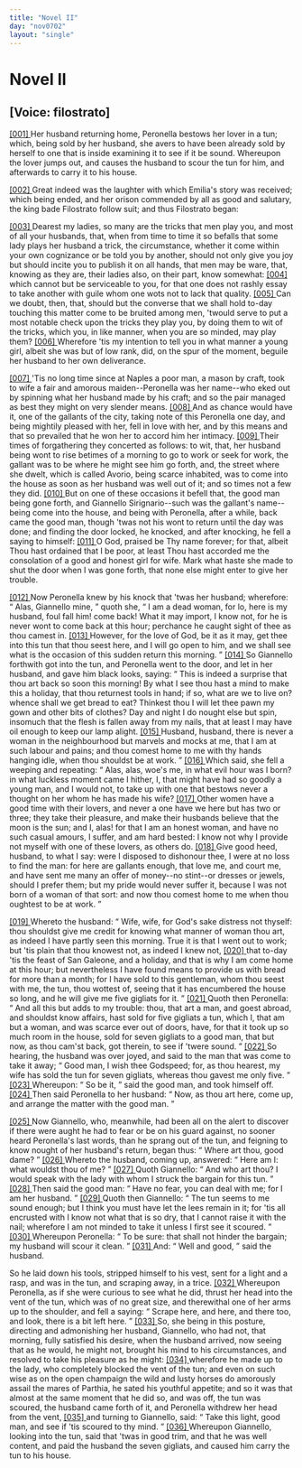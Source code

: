```yaml
---
title: "Novel II"
day: "nov0702"
layout: "single"
---
```

<div id="nov0702" type="novella" who="filostrato">
 <h1>
  Novel II
 </h1>
 <p>
  <h2>
   [Voice: filostrato]
  </h2>
 </p>
 <argument>
  <p>
   <a href="{{ site.baseurl }}itDecameron/nov0702#p07020001" id="p07020001">
    [001]
   </a>
   Her husband returning home, Peronella bestows her lover in a tun;
which, being sold by her husband, she avers
to have been already sold by herself to one that is inside examining it to see if it be
sound. Whereupon the lover jumps out, and causes the husband to scour the tun for him, and
afterwards to carry it to his house.
  </p>
 </argument>
 <div3 type="commentary" who="author">
  <p>
   <a href="{{ site.baseurl }}itDecameron/nov0702#p07020002" id="p07020002">
    [002]
   </a>
   Great
   indeed was the laughter with which Emilia's story was
	received; which being ended, and her orison commended by all as good and salutary, the
	king bade Filostrato follow suit; and thus Filostrato began:
  </p>
 </div3>
 <div3 type="commentary" who="filostrato">
  <p>
   <a href="{{ site.baseurl }}itDecameron/nov0702#p07020003" id="p07020003">
    [003]
   </a>
   Dearest my ladies,
	so many are the tricks that men play you, and most of all your husbands, that, when from
	time to time it so befalls that some lady plays her husband a trick, the circumstance,
	whether it come within your own cognizance or be told you by another, should not only give
	you joy but should incite you to publish it on all hands, that men may be ware, that,
	knowing as they are, their ladies also, on their part, know somewhat:
   <a href="{{ site.baseurl }}itDecameron/nov0702#p07020004" id="p07020004">
    [004]
   </a>
   which
	cannot but be serviceable to you, for that one does not rashly essay to take another with
	guile whom one wots not to lack that quality.
   <a href="{{ site.baseurl }}itDecameron/nov0702#p07020005" id="p07020005">
    [005]
   </a>
   Can we doubt, then, that, should but the converse that we shall hold
	to-day touching this matter come to be bruited among men, 'twould serve to put a most
	notable check upon the tricks they play you, by doing them to wit of the tricks, which
	you, in like manner, when you are so minded, may play them?
   <a href="{{ site.baseurl }}itDecameron/nov0702#p07020006" id="p07020006">
    [006]
   </a>
   Wherefore 'tis my
	intention to tell you in what manner a young girl, albeit she was but of low rank, did, on
	the spur of the moment, beguile her husband to her own deliverance.
  </p>
 </div3>
 <p>
  <a href="{{ site.baseurl }}itDecameron/nov0702#p07020007" id="p07020007">
   [007]
  </a>
  'Tis no long time since at Naples a poor man, a mason by craft, took to wife a fair and
amorous maiden--Peronella was her name--who eked out by spinning what her husband made by
his craft; and so the pair managed as best they might on very slender
means.
  <a href="{{ site.baseurl }}itDecameron/nov0702#p07020008" id="p07020008">
   [008]
  </a>
  And as chance would have it, one of the gallants of the city, taking
note of this Peronella one day, and being mightily pleased with her, fell in love with
her, and by this means and that so prevailed that he won her to accord him her
intimacy.
  <a href="{{ site.baseurl }}itDecameron/nov0702#p07020009" id="p07020009">
   [009]
  </a>
  Their times of forgathering they concerted as follows: to wit, that,
her husband being wont to rise betimes of a morning to go to work or seek for work, the
gallant was to be where he might see him go forth, and, the street where she dwelt, which
is called Avorio, being scarce inhabited, was to come
into the house as soon as her husband was well out of it; and so times not a few they
did.
  <a href="{{ site.baseurl }}itDecameron/nov0702#p07020010" id="p07020010">
   [010]
  </a>
  But on one of these occasions it befell that, the good man being gone
forth, and Giannello Sirignario--such was the gallant's name--being come into the house,
and being with Peronella, after a while, back came the good man, though 'twas not his wont
to return until the day was done; and finding the door locked, he knocked, and after
knocking, he fell a saying to himself:
  <a href="{{ site.baseurl }}itDecameron/nov0702#p07020011" id="p07020011">
   [011]
  </a>
  O God, praised be Thy name forever; for
that, albeit Thou hast ordained that I be poor, at least Thou hast accorded me the
consolation of a good and honest girl for wife. Mark what haste she made to shut the door
when I was gone forth, that none else might enter to give her trouble.
 </p>
 <p>
  <a href="{{ site.baseurl }}itDecameron/nov0702#p07020012" id="p07020012">
   [012]
  </a>
  Now
Peronella knew by his knock that 'twas her husband; wherefore:
  <q direct="unspecified">
   Alas, Giannello
mine,
  </q>
  quoth she,
  <q direct="unspecified">
   I am a dead woman, for lo, here is my husband, foul fall him! come
back! What it may import, I know not, for he is never wont to come back at this hour;
perchance he caught sight of thee as thou camest in.
   <a href="{{ site.baseurl }}itDecameron/nov0702#p07020013" id="p07020013">
    [013]
   </a>
   However, for the love of
God, be it as it may, get thee into this tun that thou seest here, and I will go open to
him, and we shall see what is the occasion of this sudden return this morning.
  </q>
  <a href="{{ site.baseurl }}itDecameron/nov0702#p07020014" id="p07020014">
   [014]
  </a>
  So Giannello forthwith got into the tun, and Peronella went to the door, and
let in her husband, and gave him black looks, saying:
  <q direct="unspecified">
   This is indeed a surprise that
thou art back so soon this morning! By what I see thou hast a mind to make this a holiday,
that thou returnest tools in hand; if so, what are we to live on? whence shall we get
bread to eat? Thinkest thou I will let thee pawn my gown and other bits
   of
clothes? Day and night I do nought else but spin, insomuch that the flesh is fallen away
from my nails, that at least I may have oil enough to keep our lamp
alight.
   <a href="{{ site.baseurl }}itDecameron/nov0702#p07020015" id="p07020015">
    [015]
   </a>
   Husband, husband, there is never a woman in the neighbourhood but
marvels and mocks at me, that I am at such labour and pains; and thou comest home to me
with thy hands hanging idle, when thou shouldst be at work.
  </q>
  <a href="{{ site.baseurl }}itDecameron/nov0702#p07020016" id="p07020016">
   [016]
  </a>
  Which said, she
fell a weeping and repeating:
  <q direct="unspecified">
   Alas, alas, woe's me, in what evil hour was I born? in
what luckless moment came I hither, I, that might have had so goodly a young man, and I
would not, to take up with one that bestows never a thought on her whom he has made his
wife?
   <a href="{{ site.baseurl }}itDecameron/nov0702#p07020017" id="p07020017">
    [017]
   </a>
   Other women have a good time with their lovers, and never a one have we
here but has two or three; they take their pleasure, and make their husbands believe that
the moon is the sun; and I, alas! for that I am an honest woman, and have no such casual
amours, I suffer, and am hard bested: I know not why I provide not myself with one of
these lovers, as others do.
   <a href="{{ site.baseurl }}itDecameron/nov0702#p07020018" id="p07020018">
    [018]
   </a>
   Give good heed, husband, to what I say: were I
disposed to dishonour thee, I were at no loss to find the man: for here are gallants
enough, that love me, and court me, and have sent me many an offer of money--no stint--or
dresses or jewels, should I prefer them; but my pride would never suffer it, because I was
not born of a woman of that sort: and now thou comest home to me when thou oughtest to be
at work.
  </q>
 </p>
 <p>
  <a href="{{ site.baseurl }}itDecameron/nov0702#p07020019" id="p07020019">
   [019]
  </a>
  Whereto the husband:
  <q direct="unspecified">
   Wife, wife, for God's sake distress not
thyself: thou shouldst give me credit for knowing what manner of woman thou art, as indeed
I have partly seen this morning. True it is that I went out to work; but 'tis plain that
thou knowest not, as indeed I knew not,
   <a href="{{ site.baseurl }}itDecameron/nov0702#p07020020" id="p07020020">
    [020]
   </a>
   that to-day 'tis the feast of San
Galeone, and a holiday, and that is why I am come home at this hour; but nevertheless I
have found means to provide us with bread for more than a month; for I have sold to this
gentleman, whom thou seest with me, the tun, thou wottest of, seeing that it has
encumbered the house so long, and he will give me five gigliats for it.
  </q>
  <a href="{{ site.baseurl }}itDecameron/nov0702#p07020021" id="p07020021">
   [021]
  </a>
  Quoth then Peronella:
  <q direct="unspecified">
   And all this but adds to my trouble: thou, that art a
man, and goest abroad, and shouldst know affairs, hast sold for five gigliats a tun, which
I, that am but a woman, and was scarce ever out of doors, have, for that it took up so
much room in the house, sold for seven gigliats to a good man, that but now, as thou
cam'st back, got therein, to see if 'twere sound.
  </q>
  <a href="{{ site.baseurl }}itDecameron/nov0702#p07020022" id="p07020022">
   [022]
  </a>
  So hearing, the husband
was over
  joyed, and said to the man that was come to take it away;
  <q direct="unspecified">
   Good man,
I wish thee Godspeed; for, as thou hearest, my wife has sold the tun for seven gigliats,
whereas thou gavest me only five.
  </q>
  <a href="{{ site.baseurl }}itDecameron/nov0702#p07020023" id="p07020023">
   [023]
  </a>
  Whereupon:
  <q direct="unspecified">
   So be it,
  </q>
  said the good
man, and took himself off.
  <a href="{{ site.baseurl }}itDecameron/nov0702#p07020024" id="p07020024">
   [024]
  </a>
  Then said Peronella to her husband:
  <q direct="unspecified">
   Now, as thou
art here, come
up, and arrange the matter with the good man.
  </q>
 </p>
 <p>
  <a href="{{ site.baseurl }}itDecameron/nov0702#p07020025" id="p07020025">
   [025]
  </a>
  Now Giannello, who, meanwhile,
had been all on the alert to discover if there were aught he had to fear or be on his
guard against, no sooner heard Peronella's last words, than he sprang out of the tun, and
feigning to know nought of her husband's return, began thus:
  <q direct="unspecified">
   Where art thou, good
dame?
  </q>
  <a href="{{ site.baseurl }}itDecameron/nov0702#p07020026" id="p07020026">
   [026]
  </a>
  Whereto the husband, coming up, answered:
  <q direct="unspecified">
   Here am I: what wouldst
thou of me?
  </q>
  <a href="{{ site.baseurl }}itDecameron/nov0702#p07020027" id="p07020027">
   [027]
  </a>
  Quoth Giannello:
  <q direct="unspecified">
   And who art thou? I would speak with the
lady with whom I struck the bargain for this tun.
  </q>
  <a href="{{ site.baseurl }}itDecameron/nov0702#p07020028" id="p07020028">
   [028]
  </a>
  Then said the good
man:
  <q direct="unspecified">
   Have no fear, you can deal with me; for I am her husband.
  </q>
  <a href="{{ site.baseurl }}itDecameron/nov0702#p07020029" id="p07020029">
   [029]
  </a>
  Quoth then Giannello:
  <q direct="unspecified">
   The tun seems to me sound enough; but I think you must
have let the lees remain in it; for 'tis all encrusted with I know not what that is so
dry, that I cannot raise it with the nail; wherefore I am not minded to take it unless I
first see it scoured.
  </q>
  <a href="{{ site.baseurl }}itDecameron/nov0702#p07020030" id="p07020030">
   [030]
  </a>
  Whereupon Peronella:
  <q direct="unspecified">
   To be sure: that shall not
hinder the bargain; my husband will scour it clean.
  </q>
  <a href="{{ site.baseurl }}itDecameron/nov0702#p07020031" id="p07020031">
   [031]
  </a>
  And:
  <q direct="unspecified">
   Well and
good,
  </q>
  said the husband.
 </p>
 <p>
  So he laid down his tools, stripped himself to his
vest, sent for a light and a rasp, and was in the tun, and scraping away, in a trice.
  <a href="{{ site.baseurl }}itDecameron/nov0702#p07020032" id="p07020032">
   [032]
  </a>
  Whereupon Peronella, as if she were curious to see what he did, thrust her head
into the vent of the tun, which was of no great size, and
therewithal one of her arms up to the shoulder, and fell a saying:
  <q direct="unspecified">
   Scrape here, and here, and there too, and look, there is a bit left
here.
  </q>
  <a href="{{ site.baseurl }}itDecameron/nov0702#p07020033" id="p07020033">
   [033]
  </a>
  So, she being in this posture, directing and admonishing her
husband, Giannello, who had not, that morning, fully satisfied his desire, when the
husband arrived, now seeing that as he would, he might not, brought his mind to his
circumstances, and resolved to take his pleasure as he might:
  <a href="{{ site.baseurl }}itDecameron/nov0702#p07020034" id="p07020034">
   [034]
  </a>
  wherefore he made
up to the lady, who completely blocked the vent of the tun; and even on such wise as on
the open champaign the wild and lusty horses do amorously assail the mares of Parthia, he
sated his youthful appetite; and so it was that almost at the same moment that he did so,
and was off, the tun was scoured, the husband came forth of it, and
  Peronella
withdrew her head from the vent,
  <a href="{{ site.baseurl }}itDecameron/nov0702#p07020035" id="p07020035">
   [035]
  </a>
  and turning to
Giannello, said:
  <q direct="unspecified">
   Take this light, good man, and see if 'tis scoured to thy mind.
  </q>
  <a href="{{ site.baseurl }}itDecameron/nov0702#p07020036" id="p07020036">
   [036]
  </a>
  Whereupon Giannello, looking into the tun, said that 'twas in good trim, and
that he was well content, and paid the husband the seven gigliats, and caused him carry
the tun to his house.
 </p>
</div>